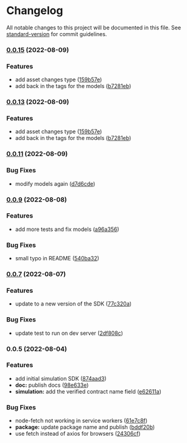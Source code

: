 # Changelog

All notable changes to this project will be documented in this file. See [standard-version](https://github.com/conventional-changelog/standard-version) for commit guidelines.

### [0.0.15](https://github.com/jqphu/pocket-js/compare/v0.0.9...v0.0.15) (2022-08-09)


### Features

* add asset changes type ([159b57e](https://github.com/jqphu/pocket-js/commit/159b57ecc57b7f5e503d0fc57fe6bb2a2f9de233))
* add back in the tags for the models ([b7281eb](https://github.com/jqphu/pocket-js/commit/b7281eb9665f575deec3275435f64af990b3e1ff))

### [0.0.13](https://github.com/jqphu/pocket-js/compare/v0.0.9...v0.0.13) (2022-08-09)


### Features

* add asset changes type ([159b57e](https://github.com/jqphu/pocket-js/commit/159b57ecc57b7f5e503d0fc57fe6bb2a2f9de233))
* add back in the tags for the models ([b7281eb](https://github.com/jqphu/pocket-js/commit/b7281eb9665f575deec3275435f64af990b3e1ff))

### [0.0.11](https://github.com/jqphu/pocket-js/compare/v0.0.9...v0.0.11) (2022-08-09)


### Bug Fixes

* modify models again ([d7d6cde](https://github.com/jqphu/pocket-js/commit/d7d6cde88be94170188b9bbd98039ab4c1add2b7))

### [0.0.9](https://github.com/jqphu/pocket-js/compare/v0.0.7...v0.0.9) (2022-08-08)


### Features

* add more tests and fix models ([a96a356](https://github.com/jqphu/pocket-js/commit/a96a356a793479b706aaf51d8844bcb3497a1642))


### Bug Fixes

* small typo in README ([540ba32](https://github.com/jqphu/pocket-js/commit/540ba32868d908a97402a44c9ebc49be2d3d8ae4))

### [0.0.7](https://github.com/jqphu/pocket-js/compare/v0.0.5...v0.0.7) (2022-08-07)


### Features

* update to a new version of the SDK ([77c320a](https://github.com/jqphu/pocket-js/commit/77c320a46302fd6a3803e9ba090eac5fa9f7cb4a))


### Bug Fixes

* update test to run on dev server ([2df808c](https://github.com/jqphu/pocket-js/commit/2df808c5224251b4c8828a1428cf9d3b1c1431b4))

### 0.0.5 (2022-08-04)


### Features

* add initial simulation SDK ([874aad3](https://github.com/jqphu/pocket-js/commit/874aad342b9d309471e2747dfe21bbaaeb8d4aa3))
* **doc:** publish docs ([98e633e](https://github.com/jqphu/pocket-js/commit/98e633eea754a2fe618509ac296d0dfba247af04))
* **simulation:** add the verified contract name field ([e62611a](https://github.com/jqphu/pocket-js/commit/e62611ac477c5c7b36d667145abeee0810bea08c))


### Bug Fixes

* node-fetch not working in service workers ([61e7c8f](https://github.com/jqphu/pocket-js/commit/61e7c8fe35e356a8b2c2ac33fdec53e04a51789b))
* **package:** update package name and publish ([bddf20b](https://github.com/jqphu/pocket-js/commit/bddf20bf0614e63002bb576a1940befa56cd21fc))
* use fetch instead of axios for browsers ([24306cf](https://github.com/jqphu/pocket-js/commit/24306cf2f7aa9b5b0d26946311425e24e2da0a99))
